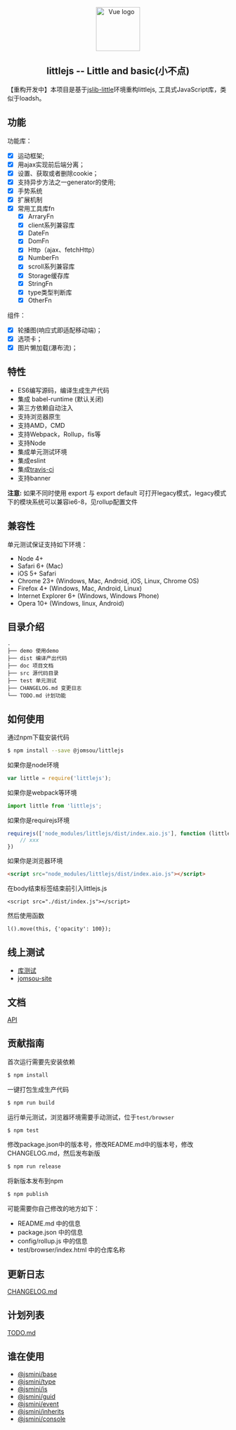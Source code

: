 <p align="center"><a href="#" target="_blank" rel="noopener noreferrer"><img width="100" src="https://ws1.sinaimg.cn/mw690/005Pf0eLgy1fvt2e93clfj302s02sdfm.jpg" alt="Vue logo"></a></p>
<h2 align="center">littlejs   -- Little and basic(小不点)</h2>

【重构开发中】本项目是基于[jslib-little](https://github.com/yanhaijing/jslib-little)环境重构littlejs, 工具式JavaScript库，类似于loadsh。

## 功能

功能库：
- [x] 运动框架;
- [x] 用ajax实现前后端分离；
- [x] 设置、获取或者删除cookie；
- [x] 支持异步方法之一generator的使用;
- [x] 手势系统
- [x] 扩展机制
- [x] 常用工具库fn
    - [x] ArraryFn
    - [x] client系列兼容库
    - [x] DateFn
    - [x] DomFn
    - [x] Http（ajax、fetchHttp）
    - [x] NumberFn
    - [x] scroll系列兼容库
    - [x] Storage缓存库
    - [x] StringFn
    - [x] type类型判断库
    - [x] OtherFn

组件：
- [x] 轮播图(响应式即适配移动端)；
- [x] 选项卡；
- [x] 图片懒加载(瀑布流)；

## 特性

- ES6编写源码，编译生成生产代码
- 集成 babel-runtime (默认关闭)
- 第三方依赖自动注入
- 支持浏览器原生
- 支持AMD，CMD
- 支持Webpack，Rollup，fis等
- 支持Node
- 集成单元测试环境
- 集成eslint
- 集成[travis-ci](https://www.travis-ci.org/)
- 支持banner

**注意:** 如果不同时使用 export 与 export default 可打开legacy模式，legacy模式下的模块系统可以兼容ie6-8，见rollup配置文件

## 兼容性
单元测试保证支持如下环境：

- Node 4+
- Safari 6+ (Mac)
- iOS 5+ Safari
- Chrome 23+ (Windows, Mac, Android, iOS, Linux, Chrome OS)
- Firefox 4+ (Windows, Mac, Android, Linux)
- Internet Explorer 6+ (Windows, Windows Phone)
- Opera 10+ (Windows, linux, Android)

## 目录介绍

```
.
├── demo 使用demo
├── dist 编译产出代码
├── doc 项目文档
├── src 源代码目录
├── test 单元测试
├── CHANGELOG.md 变更日志
└── TODO.md 计划功能
```

## 如何使用
通过npm下载安装代码

```bash
$ npm install --save @jomsou/littlejs
```

如果你是node环境

```js
var little = require('littlejs');
```

如果你是webpack等环境

```js
import little from 'littlejs';
```

如果你是requirejs环境

```js
requirejs(['node_modules/littlejs/dist/index.aio.js'], function (little) {
    // xxx
})
```

如果你是浏览器环境

```html
<script src="node_modules/littlejs/dist/index.aio.js"></script>
```

在body结束标签结束前引入littlejs.js

```
<script src="./dist/index.js"></script>
```
然后使用函数
```
l().move(this, {'opacity': 100});
```
## 线上测试
- [库测试](https://www.jomsou.cn/littlejs)
- [jomsou-site](https://www.jomsou.cn/Jomsou-site)

## 文档
[API](https://github.com/Zenquan/littlejs/blob/v0.2.0/doc/api.md)

## 贡献指南
首次运行需要先安装依赖

```bash
$ npm install
```

一键打包生成生产代码

```bash
$ npm run build
```

运行单元测试，浏览器环境需要手动测试，位于`test/browser`

```bash
$ npm test
```

修改package.json中的版本号，修改README.md中的版本号，修改CHANGELOG.md，然后发布新版

```bash
$ npm run release
```

将新版本发布到npm

```bash
$ npm publish
```

可能需要你自己修改的地方如下：

- README.md 中的信息
- package.json 中的信息
- config/rollup.js 中的信息
- test/browser/index.html 中的仓库名称

## 更新日志
[CHANGELOG.md](https://github.com/Zenquan/littlejs/blob/v0.2.0/CHANGELOG.md)

## 计划列表
[TODO.md](https://github.com/Zenquan/littlejs/blob/v0.2.0/TODO.md)

## 谁在使用

- [@jsmini/base](https://github.com/jsmini/base)
- [@jsmini/type](https://github.com/jsmini/type)
- [@jsmini/is](https://github.com/jsmini/is)
- [@jsmini/guid](https://github.com/jsmini/guid)
- [@jsmini/event](https://github.com/jsmini/event)
- [@jsmini/inherits](https://github.com/jsmini/inherits)
- [@jsmini/console](https://github.com/jsmini/console)
